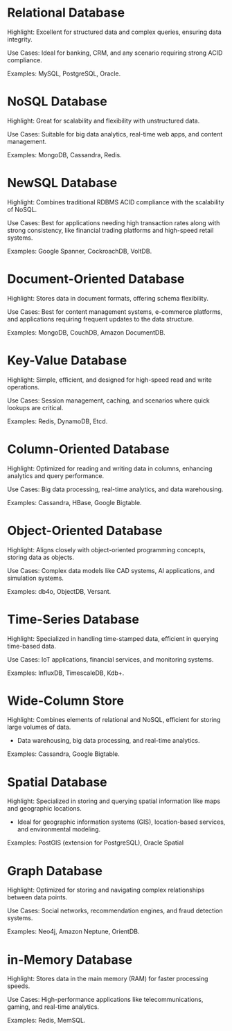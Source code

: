 # Relational Database

Highlight: Excellent for structured data and complex queries, ensuring data integrity.

Use Cases: Ideal for banking, CRM, and any scenario requiring strong ACID compliance.

Examples: MySQL, PostgreSQL, Oracle.

# NoSQL Database

Highlight: Great for scalability and flexibility with unstructured data.

Use Cases: Suitable for big data analytics, real-time web apps, and content management.

Examples: MongoDB, Cassandra, Redis.

# NewSQL Database

Highlight: Combines traditional RDBMS ACID compliance with the scalability of NoSQL.

Use Cases: Best for applications needing high transaction rates along with strong consistency, like financial trading platforms and high-speed retail systems.

Examples: Google Spanner, CockroachDB, VoltDB.

# Document-Oriented Database

Highlight: Stores data in document formats, offering schema flexibility.

Use Cases: Best for content management systems, e-commerce platforms, and applications requiring frequent updates to the data structure.

Examples: MongoDB, CouchDB, Amazon DocumentDB.

# Key-Value Database

Highlight: Simple, efficient, and designed for high-speed read and write operations.

Use Cases: Session management, caching, and scenarios where quick lookups are critical.

Examples: Redis, DynamoDB, Etcd.

# Column-Oriented Database

Highlight: Optimized for reading and writing data in columns, enhancing analytics and query performance.

Use Cases: Big data processing, real-time analytics, and data warehousing.

Examples: Cassandra, HBase, Google Bigtable.

# Object-Oriented Database

Highlight: Aligns closely with object-oriented programming concepts, storing data as objects.

Use Cases: Complex data models like CAD systems, AI applications, and simulation systems.

Examples: db4o, ObjectDB, Versant.

# Time-Series Database

Highlight: Specialized in handling time-stamped data, efficient in querying time-based data.

Use Cases: IoT applications, financial services, and monitoring systems.

Examples: InfluxDB, TimescaleDB, Kdb+.

# Wide-Column Store

Highlight: Combines elements of relational and NoSQL, efficient for storing large volumes of data.

- Data warehousing, big data processing, and real-time analytics.

Examples: Cassandra, Google Bigtable.

# Spatial Database

Highlight: Specialized in storing and querying spatial information like maps and geographic locations.

- Ideal for geographic information systems (GIS), location-based services, and environmental modeling.

Examples: PostGIS (extension for PostgreSQL), Oracle Spatial

# Graph Database

Highlight: Optimized for storing and navigating complex relationships between data points.

Use Cases: Social networks, recommendation engines, and fraud detection systems.

Examples: Neo4j, Amazon Neptune, OrientDB.

# in-Memory Database

Highlight: Stores data in the main memory (RAM) for faster processing speeds.

Use Cases: High-performance applications like telecommunications, gaming, and real-time analytics.

Examples: Redis, MemSQL.